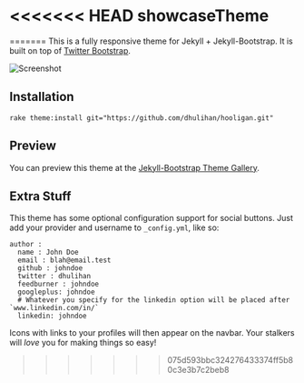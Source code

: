 <<<<<<< HEAD
showcaseTheme
=============
=======
This is a fully responsive theme for Jekyll + Jekyll-Bootstrap. It is built on top of [Twitter Bootstrap](http://twitter.github.com/bootstrap/).

![Screenshot](https://raw.github.com/dhulihan/hooligan/master/screenshot.png)

## Installation

	rake theme:install git="https://github.com/dhulihan/hooligan.git" 

## Preview

You can preview this theme at the [Jekyll-Bootstrap Theme Gallery](http://themes.jekyllbootstrap.com/preview/hooligan/).

## Extra Stuff
 
This theme has some optional configuration support for social buttons. Just add your provider and username to `_config.yml`, like so:

	author :
	  name : John Doe
	  email : blah@email.test 
	  github : johndoe
	  twitter : dhulihan
	  feedburner : johndoe
	  googleplus: johndoe
	  # Whatever you specify for the linkedin option will be placed after `www.linkedin.com/in/`
	  linkedin: johndoe

Icons with links to your profiles will then appear on the navbar. Your stalkers will *love* you for making things so easy!
>>>>>>> 075d593bbc324276433374ff5b80c3e3b7c2beb8
